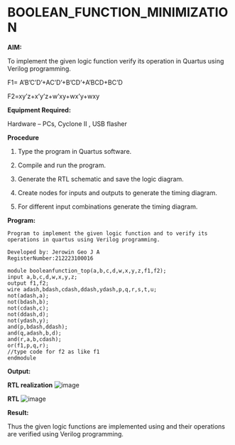 # BOOLEAN_FUNCTION_MINIMIZATION

**AIM:**

To implement the given logic function verify its operation in Quartus using Verilog programming.

F1= A’B’C’D’+AC’D’+B’CD’+A’BCD+BC’D 

F2=xy’z+x’y’z+w’xy+wx’y+wxy

**Equipment Required:**

Hardware – PCs, Cyclone II , USB flasher


**Procedure**

1.	Type the program in Quartus software.

2.	Compile and run the program.

3.	Generate the RTL schematic and save the logic diagram.

4.	Create nodes for inputs and outputs to generate the timing diagram.

5.	For different input combinations generate the timing diagram.


**Program:** 
```
Program to implement the given logic function and to verify its operations in quartus using Verilog programming. 

Developed by: Jerowin Geo J A
RegisterNumber:212223100016

module booleanfunction_top(a,b,c,d,w,x,y,z,f1,f2);
input a,b,c,d,w,x,y,z;
output f1,f2;
wire adash,bdash,cdash,ddash,ydash,p,q,r,s,t,u;
not(adash,a);
not(bdash,b);
not(cdash,c);
not(ddash,d);
not(ydash,y);
and(p,bdash,ddash);
and(q,adash,b,d);
and(r,a,b,cdash);
or(f1,p,q,r);
//type code for f2 as like f1
endmodule
```

**Output:**

**RTL realization**
![image](https://github.com/JerowinGeo/BOOLEAN_FUNCTION_MINIMIZATION/assets/147139744/483b49ca-06df-410c-ac4f-db2da4b7ee40)

**RTL**
![image](https://github.com/JerowinGeo/BOOLEAN_FUNCTION_MINIMIZATION/assets/147139744/049b8814-7c33-4daf-bb6f-31bdbd20fda7)


**Result:**

Thus the given logic functions are implemented using and their operations are verified using Verilog programming.

